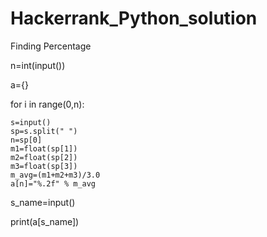 # Hackerrank_Python_solution
Finding Percentage


n=int(input())

a={}

for i in range(0,n):

    s=input()
    sp=s.split(" ")
    n=sp[0]
    m1=float(sp[1])
    m2=float(sp[2])
    m3=float(sp[3])
    m_avg=(m1+m2+m3)/3.0
    a[n]="%.2f" % m_avg

s_name=input()

print(a[s_name])

